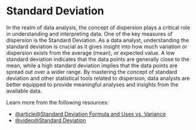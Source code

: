 # Standard Deviation 

In the realm of data analysis, the concept of dispersion plays a critical role in understanding and interpreting data. One of the key measures of dispersion is the Standard Deviation. As a data analyst, understanding the standard deviation is crucial as it gives insight into how much variation or dispersion exists from the average (mean), or expected value. A low standard deviation indicates that the data points are generally close to the mean, while a high standard deviation implies that the data points are spread out over a wider range. By mastering the concept of standard deviation and other statistical tools related to dispersion, data analysts are better equipped to provide meaningful analyses and insights from the available data.

Learn more from the following resources:

- [@article@Standard Deviation Formula and Uses vs. Variance](https://www.investopedia.com/terms/s/standarddeviation.asp)
- [@video@Standard Deviation](https://www.youtube.com/watch?v=esskJJF8pCc)